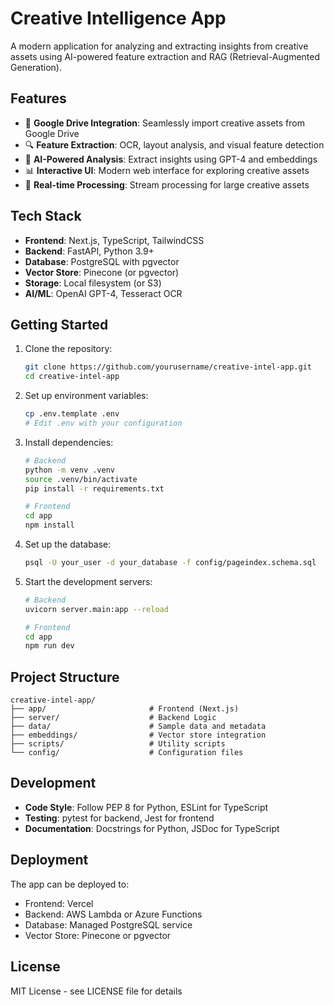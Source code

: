 # Creative Intelligence App

A modern application for analyzing and extracting insights from creative assets using AI-powered feature extraction and RAG (Retrieval-Augmented Generation).

## Features

- 📁 **Google Drive Integration**: Seamlessly import creative assets from Google Drive
- 🔍 **Feature Extraction**: OCR, layout analysis, and visual feature detection
- 🤖 **AI-Powered Analysis**: Extract insights using GPT-4 and embeddings
- 📊 **Interactive UI**: Modern web interface for exploring creative assets
- 🔄 **Real-time Processing**: Stream processing for large creative assets

## Tech Stack

- **Frontend**: Next.js, TypeScript, TailwindCSS
- **Backend**: FastAPI, Python 3.9+
- **Database**: PostgreSQL with pgvector
- **Vector Store**: Pinecone (or pgvector)
- **Storage**: Local filesystem (or S3)
- **AI/ML**: OpenAI GPT-4, Tesseract OCR

## Getting Started

1. Clone the repository:
   ```bash
   git clone https://github.com/yourusername/creative-intel-app.git
   cd creative-intel-app
   ```

2. Set up environment variables:
   ```bash
   cp .env.template .env
   # Edit .env with your configuration
   ```

3. Install dependencies:
   ```bash
   # Backend
   python -m venv .venv
   source .venv/bin/activate
   pip install -r requirements.txt

   # Frontend
   cd app
   npm install
   ```

4. Set up the database:
   ```bash
   psql -U your_user -d your_database -f config/pageindex.schema.sql
   ```

5. Start the development servers:
   ```bash
   # Backend
   uvicorn server.main:app --reload

   # Frontend
   cd app
   npm run dev
   ```

## Project Structure

```
creative-intel-app/
├── app/                       # Frontend (Next.js)
├── server/                    # Backend Logic
├── data/                      # Sample data and metadata
├── embeddings/                # Vector store integration
├── scripts/                   # Utility scripts
└── config/                    # Configuration files
```

## Development

- **Code Style**: Follow PEP 8 for Python, ESLint for TypeScript
- **Testing**: pytest for backend, Jest for frontend
- **Documentation**: Docstrings for Python, JSDoc for TypeScript

## Deployment

The app can be deployed to:
- Frontend: Vercel
- Backend: AWS Lambda or Azure Functions
- Database: Managed PostgreSQL service
- Vector Store: Pinecone or pgvector

## License

MIT License - see LICENSE file for details 